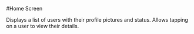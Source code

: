 #Home Screen

Displays a list of users with their profile pictures and status.
Allows tapping on a user to view their details.


